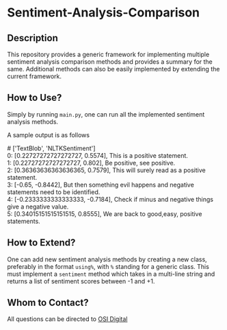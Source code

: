 # Sentiment-Analysis-Comparison

## Description

This repository provides a generic framework for implementing multiple sentiment analysis
comparison methods and provides a summary for the same. Additional methods can also
be easily implemented by extending the current framework.

## How to Use?

Simply by running `main.py`, one can run all the implemented sentiment analysis methods.

A sample output is as follows

\# ['TextBlob', 'NLTKSentiment']  
0: [0.22727272727272727, 0.5574], This is a positive statement.  
1: [0.22727272727272727, 0.802], Be positive, see positive.  
2: [0.36363636363636365, 0.7579], This will surely read as a positive statement.  
3: [-0.65, -0.8442], But then something evil happens and negative statements need to be identified.  
4: [-0.2333333333333333, -0.7184], Check if minus and negative things give a negative value.  
5: [0.34015151515151515, 0.8555], We are back to good,easy, positive statements.  

## How to Extend?

One can add new sentiment analysis methods by creating a new class, preferably in the format 
`using%`, with `%` standing for a generic class. This must implement a `sentiment` method
which takes in a multi-line string and returns a list of sentiment scores between -1 and +1.

## Whom to Contact?

All questions can be directed to [OSI Digital](https://www.osidigital.com) 

